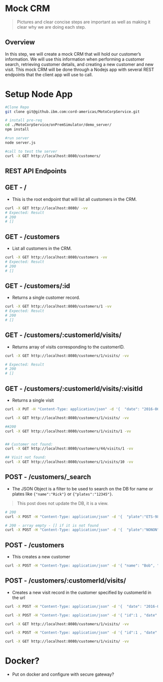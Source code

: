 # Mock CRM
> Pictures and clear concise steps are important as well as making it clear why we are doing each step.

## Overview
In this step, we will create a mock CRM that will hold our customer’s information. We will use this information when performing a customer search, retrieving customer details, and creating a new customer and new visit. This mock CRM will be done through a Nodejs app with several REST endpoints that the client app will use to call.

# Setup Node App
```bash
#Clone Repo
git clone git@github.ibm.com:cord-americas/MotoCorpService.git

# install pre-req
cd ./MotoCorpService/onPremSimulator/demo_server/
npm install

#run server
node server.js

#call to test the server
curl -X GET http://localhost:8080/customers/
```
## REST API Endpoints

## GET - / 
- This is the root endpoint that will list all customers in the CRM.

```bash
curl -X GET http://localhost:8080/ -vv
# Expected: Result
# 200 
# []
```

## GET - /customers
- List all customers in the CRM.

```bash
curl -X GET http://localhost:8080/customers -vv
# Expected: Result
# 200 
# []
```



## GET - /customers/:id 
- Returns a single customer record.

```bash
curl -X GET http://localhost:8080/customers/1 -vv
# Expected: Result
# 200 
# []
```



## GET - /customers/:customerId/visits/ 
- Returns array of visits corresponding to the customerID.

```bash
curl -X GET http://localhost:8080/customers/1/visits/ -vv

# Expected: Result
# 200 
# []
```

## GET - /customers/:customerId/visits/:visitId 
- Returns a single visit

```bash
curl -X PUT -H "Content-Type: application/json" -d '{  "date": "2016-06-23",  "type": "oil visit",  "comment": "hello this is a comment"}' "http://localhost:8080/customers/1/visits/1" -vv

curl -X GET http://localhost:8080/customers/1/visits/ -vv

##200
curl -X GET http://localhost:8080/customers/1/visits/1 -vv


## Customer not found:
curl -X GET http://localhost:8080/customers/44/visits/1 -vv

## Visit not found:
curl -X GET http://localhost:8080/customers/1/visits/10 -vv

```
## POST - /customers/_search 
- The JSON Object is a filter to be used to search on the DB for name or plates like `{"name":"Rick"}` or `{"plates":"12345"}`.

> This post does not update the DB, it is a view.

```bash
# 200
curl -X POST -H "Content-Type: application/json" -d '{  "plate":"ETS-9876" }' "http://localhost:8080/customers/_search" -vv

# 200 - array empty - [] if it is not found
curl -X POST -H "Content-Type: application/json" -d '{  "plate":"NONON" }' "http://localhost:8080/customers/_search" -vv

```
## POST - /customers
- This creates a new customer

```bash
curl -X POST -H "Content-Type: application/json" -d '{ "name": "Bob", "plate": "1234" }' "http://localhost:8080/customers/" -vv
```

## POST - /customers/:customerId/visits/ 
- Creates a new visit record in the customer specified by customerId in the url

```bash
curl -X POST -H "Content-Type: application/json" -d '{  "date": "2016-06-23",  "type": "oil visit",  "comment": "hello this is a comment"}' "http://localhost:8080/customers/1/visits" -vv

curl -X POST -H "Content-Type: application/json" -d '{ "id":1 , "date": "2016-06-23",  "type": "oil visit",  "comment": "hello this is a comment - new comment"}' "http://localhost:8080/customers/1/visits" -vv

curl -X GET http://localhost:8080/customers/1/visits/ -vv

curl -X POST -H "Content-Type: application/json" -d '{ "id":1 , "date": "2016-06-23",  "type": "oil visit",  "comment": "hello this is a comment - new comment update again"}' "http://localhost:8080/customers/1/visits" -vv

curl -X GET http://localhost:8080/customers/1/visits/ -vv

```

# Docker?
- Put on docker and configure with secure gateway?


